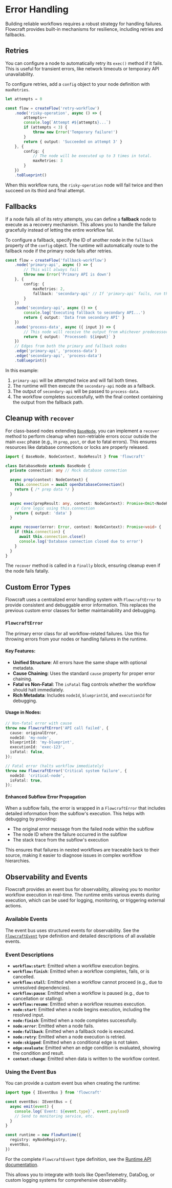 # Error Handling

Building reliable workflows requires a robust strategy for handling failures. Flowcraft provides built-in mechanisms for resilience, including retries and fallbacks.

## Retries

You can configure a node to automatically retry its `exec()` method if it fails. This is useful for transient errors, like network timeouts or temporary API unavailability.

To configure retries, add a `config` object to your node definition with `maxRetries`.

```typescript
let attempts = 0

const flow = createFlow('retry-workflow')
	.node('risky-operation', async () => {
		attempts++
		console.log(`Attempt #${attempts}...`)
		if (attempts < 3) {
			throw new Error('Temporary failure!')
		}
		return { output: 'Succeeded on attempt 3' }
	}, {
		config: {
			// The node will be executed up to 3 times in total.
			maxRetries: 3
		}
	})
	.toBlueprint()
```

When this workflow runs, the `risky-operation` node will fail twice and then succeed on its third and final attempt.

## Fallbacks

If a node fails all of its retry attempts, you can define a **fallback** node to execute as a recovery mechanism. This allows you to handle the failure gracefully instead of letting the entire workflow fail.

To configure a fallback, specify the ID of another node in the `fallback` property of the `config` object. The runtime will automatically route to the fallback node if the primary node fails after retries.

```typescript
const flow = createFlow('fallback-workflow')
	.node('primary-api', async () => {
		// This will always fail
		throw new Error('Primary API is down')
	}, {
		config: {
			maxRetries: 2,
			fallback: 'secondary-api' // If 'primary-api' fails, run this node.
		}
	})
	.node('secondary-api', async () => {
		console.log('Executing fallback to secondary API...')
		return { output: 'Data from secondary API' }
	})
	.node('process-data', async ({ input }) => {
		// This node will receive the output from whichever predecessor ran.
		return { output: `Processed: ${input}` }
	})
	// Edges from both the primary and fallback nodes
	.edge('primary-api', 'process-data')
	.edge('secondary-api', 'process-data')
	.toBlueprint()
```

In this example:
1. `primary-api` will be attempted twice and will fail both times.
2. The runtime will then execute the `secondary-api` node as a fallback.
3. The output of `secondary-api` will be passed to `process-data`.
4. The workflow completes successfully, with the final context containing the output from the fallback path.

## Cleanup with `recover`

For class-based nodes extending [`BaseNode`](/api/nodes-and-edges#basenode-abstract-class), you can implement a `recover` method to perform cleanup when non-retriable errors occur outside the main `exec` phase (e.g., in `prep`, `post`, or due to fatal errors). This ensures resources like database connections or locks are properly released.

```typescript
import { BaseNode, NodeContext, NodeResult } from 'flowcraft'

class DatabaseNode extends BaseNode {
  private connection: any // Mock database connection

  async prep(context: NodeContext) {
    this.connection = await openDatabaseConnection()
    return { /* prep data */ }
  }

  async exec(prepResult: any, context: NodeContext): Promise<Omit<NodeResult, 'error'>> {
    // Core logic using this.connection
    return { output: 'data' }
  }

  async recover(error: Error, context: NodeContext): Promise<void> {
    if (this.connection) {
      await this.connection.close()
      console.log('Database connection closed due to error')
    }
  }
}
```

The `recover` method is called in a `finally` block, ensuring cleanup even if the node fails fatally.

## Custom Error Types

Flowcraft uses a centralized error handling system with `FlowcraftError` to provide consistent and debuggable error information. This replaces the previous custom error classes for better maintainability and debugging.

### `FlowcraftError`

The primary error class for all workflow-related failures. Use this for throwing errors from your nodes or handling failures in the runtime.

#### Key Features:
- **Unified Structure**: All errors have the same shape with optional metadata.
- **Cause Chaining**: Uses the standard `cause` property for proper error chaining.
- **Fatal vs Non-Fatal**: The `isFatal` flag controls whether the workflow should halt immediately.
- **Rich Metadata**: Includes `nodeId`, `blueprintId`, and `executionId` for debugging.

#### Usage in Nodes:

```typescript
// Non-fatal error with cause
throw new FlowcraftError('API call failed', {
  cause: originalError,
  nodeId: 'my-node',
  blueprintId: 'my-blueprint',
  executionId: 'exec-123',
  isFatal: false,
});

// Fatal error (halts workflow immediately)
throw new FlowcraftError('Critical system failure', {
  nodeId: 'critical-node',
  isFatal: true,
});
```

#### Enhanced Subflow Error Propagation

When a subflow fails, the error is wrapped in a `FlowcraftError` that includes detailed information from the subflow's execution. This helps with debugging by providing:

- The original error message from the failed node within the subflow
- The node ID where the failure occurred in the subflow
- The stack trace from the subflow's execution

This ensures that failures in nested workflows are traceable back to their source, making it easier to diagnose issues in complex workflow hierarchies.

## Observability and Events

Flowcraft provides an event bus for observability, allowing you to monitor workflow execution in real-time. The runtime emits various events during execution, which can be used for logging, monitoring, or triggering external actions.

### Available Events

The event bus uses structured events for observability. See the [`FlowcraftEvent`](/api/runtime#flowcraftevent-type) type definition and detailed descriptions of all available events.

### Event Descriptions

- **`workflow:start`**: Emitted when a workflow execution begins.
- **`workflow:finish`**: Emitted when a workflow completes, fails, or is cancelled.
- **`workflow:stall`**: Emitted when a workflow cannot proceed (e.g., due to unresolved dependencies).
- **`workflow:pause`**: Emitted when a workflow is paused (e.g., due to cancellation or stalling).
- **`workflow:resume`**: Emitted when a workflow resumes execution.
- **`node:start`**: Emitted when a node begins execution, including the resolved input.
- **`node:finish`**: Emitted when a node completes successfully.
- **`node:error`**: Emitted when a node fails.
- **`node:fallback`**: Emitted when a fallback node is executed.
- **`node:retry`**: Emitted when a node execution is retried.
- **`node:skipped`**: Emitted when a conditional edge is not taken.
- **`edge:evaluate`**: Emitted when an edge condition is evaluated, showing the condition and result.
- **`context:change`**: Emitted when data is written to the workflow context.

### Using the Event Bus

You can provide a custom event bus when creating the runtime:

```typescript
import type { IEventBus } from 'flowcraft'

const eventBus: IEventBus = {
  async emit(event) {
    console.log(`Event: ${event.type}`, event.payload)
    // Send to monitoring service, etc.
  }
}

const runtime = new FlowRuntime({
  registry: myNodeRegistry,
  eventBus,
})
```

For the complete `FlowcraftEvent` type definition, see the [Runtime API documentation](/api/runtime#event-bus).

This allows you to integrate with tools like OpenTelemetry, DataDog, or custom logging systems for comprehensive observability.

